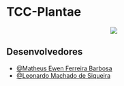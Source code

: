 # TCC-Plantae

<div align="center">
<img src="https://user-images.githubusercontent.com/72282924/144150432-a99d35b1-518e-4b92-bd02-7568402cf958.jpg" />
</div>

 ## Desenvolvedores
- [@Matheus Ewen Ferreira Barbosa](https://github.com/MatheusEwen)
- [@Leonardo Machado de Siqueira](https://github.com/FireWolf014)
